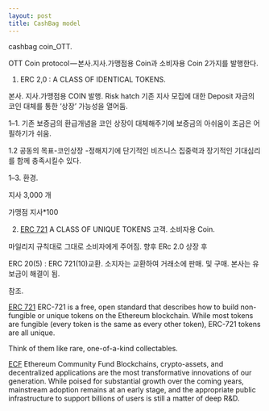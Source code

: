 ```yaml
---
layout: post
title: CashBag model
---
```

cashbag coin_OTT.

OTT Coin protocol — 본사.지사.가맹점용 Coin과 소비자용 Coin 2가지를 발행한다.

1. ERC 2,0 : A CLASS OF IDENTICAL TOKENS.

본사. 지사.가맹점용 COIN 발행.
Risk hatch 기존 지사 모집에 대한 Deposit 자금의 코인 대체를 통한 ‘상장’ 가능성을 열어둠.

1–1. 기존 보증금의 환급개념을 코인 상장이 대체해주기에 보증금의 아쉬움이 조금은 어필하기가 쉬움.

1.2 공동의 목표-코인상장 -정해지기에 단기적인 비즈니스 집중력과 장기적인 기대심리를 함께 충족시킬수 있다.

1–3. 환경.

지사 3,000 개

가맹점 지사*100

2. [ERC 721](http://erc721.org) A CLASS OF UNIQUE TOKENS
고객. 소비자용 Coin.

마일리지 규칙대로 그대로 소비자에게 주어짐.
향후 ERc 2.0 상장 후

ERC 20(5) : ERC 721(10)교환.
소지자는 교환하여 거래소에 판매. 및 구매.
본사는 유보금이 해결이 됨.



참조.

[ERC 721](http://erc721.org)
ERC-721 is a free, open standard that describes how to build non-fungible or unique tokens on the Ethereum blockchain. 
While most tokens are fungible (every token is the same as every other token), ERC-721 tokens are all unique. 

Think of them like rare, one-of-a-kind collectables.

[ECF](https://ecf.network./) Ethereum Community Fund
Blockchains, crypto-assets, and decentralized applications are the most transformative innovations of our generation. 
While poised for substantial growth over the coming years, mainstream adoption remains at an early stage, and the 
appropriate public infrastructure to support billions of users is still a matter of deep R&D.
